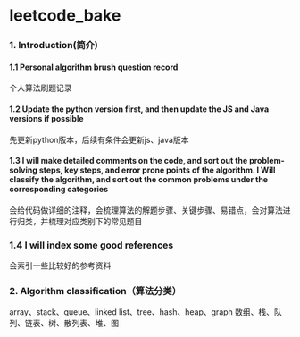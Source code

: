 # leetcode_bake
### 1. Introduction(简介)
#### 1.1 Personal algorithm brush question record
个人算法刷题记录
#### 1.2 Update the python version first, and then update the JS and Java versions if possible
先更新python版本，后续有条件会更新js、java版本
#### 1.3 I will make detailed comments on the code, and sort out the problem-solving steps, key steps, and error prone points of the algorithm. I Will classify the algorithm, and sort out the common problems under the corresponding categories
会给代码做详细的注释，会梳理算法的解题步骤、关键步骤、易错点，会对算法进行归类，并梳理对应类别下的常见题目

### 1.4 I will index some good references
会索引一些比较好的参考资料

### 2. Algorithm classification（算法分类）
array、stack、queue、linked list、tree、hash、heap、graph
数组、栈、队列、链表、树、散列表、堆、图


